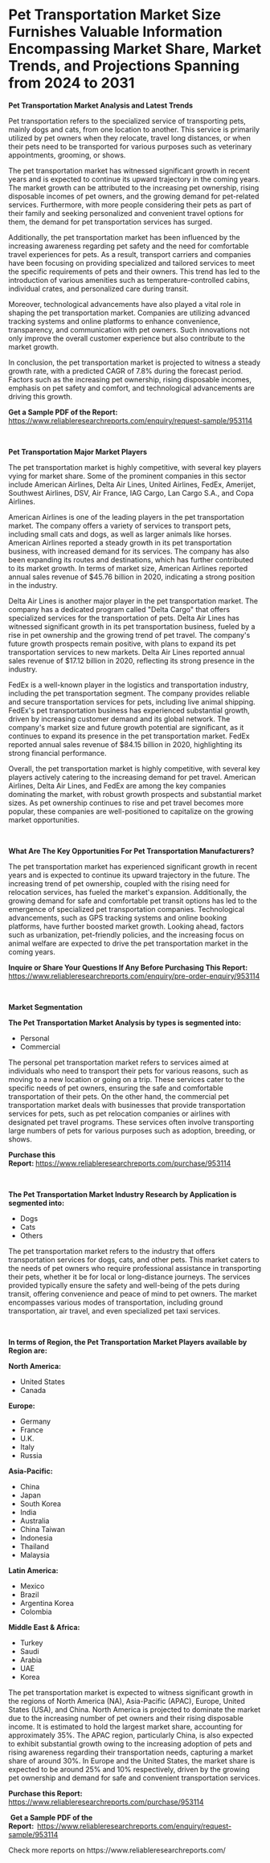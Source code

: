 <p><h1>Pet Transportation Market Size Furnishes Valuable Information Encompassing Market Share, Market Trends, and Projections Spanning from 2024 to 2031</h1></p><p><strong>Pet Transportation Market Analysis and Latest Trends</strong></p>
<p><p>Pet transportation refers to the specialized service of transporting pets, mainly dogs and cats, from one location to another. This service is primarily utilized by pet owners when they relocate, travel long distances, or when their pets need to be transported for various purposes such as veterinary appointments, grooming, or shows.</p><p>The pet transportation market has witnessed significant growth in recent years and is expected to continue its upward trajectory in the coming years. The market growth can be attributed to the increasing pet ownership, rising disposable incomes of pet owners, and the growing demand for pet-related services. Furthermore, with more people considering their pets as part of their family and seeking personalized and convenient travel options for them, the demand for pet transportation services has surged.</p><p>Additionally, the pet transportation market has been influenced by the increasing awareness regarding pet safety and the need for comfortable travel experiences for pets. As a result, transport carriers and companies have been focusing on providing specialized and tailored services to meet the specific requirements of pets and their owners. This trend has led to the introduction of various amenities such as temperature-controlled cabins, individual crates, and personalized care during transit.</p><p>Moreover, technological advancements have also played a vital role in shaping the pet transportation market. Companies are utilizing advanced tracking systems and online platforms to enhance convenience, transparency, and communication with pet owners. Such innovations not only improve the overall customer experience but also contribute to the market growth.</p><p>In conclusion, the pet transportation market is projected to witness a steady growth rate, with a predicted CAGR of 7.8% during the forecast period. Factors such as the increasing pet ownership, rising disposable incomes, emphasis on pet safety and comfort, and technological advancements are driving this growth.</p></p>
<p><strong>Get a Sample PDF of the Report:&nbsp;</strong> <a href="https://www.reliableresearchreports.com/enquiry/request-sample/953114">https://www.reliableresearchreports.com/enquiry/request-sample/953114</a></p>
<p>&nbsp;</p>
<p><strong>Pet Transportation Major Market Players</strong></p>
<p><p>The pet transportation market is highly competitive, with several key players vying for market share. Some of the prominent companies in this sector include American Airlines, Delta Air Lines, United Airlines, FedEx, Amerijet, Southwest Airlines, DSV, Air France, IAG Cargo, Lan Cargo S.A., and Copa Airlines.</p><p>American Airlines is one of the leading players in the pet transportation market. The company offers a variety of services to transport pets, including small cats and dogs, as well as larger animals like horses. American Airlines reported a steady growth in its pet transportation business, with increased demand for its services. The company has also been expanding its routes and destinations, which has further contributed to its market growth. In terms of market size, American Airlines reported annual sales revenue of $45.76 billion in 2020, indicating a strong position in the industry.</p><p>Delta Air Lines is another major player in the pet transportation market. The company has a dedicated program called "Delta Cargo" that offers specialized services for the transportation of pets. Delta Air Lines has witnessed significant growth in its pet transportation business, fueled by a rise in pet ownership and the growing trend of pet travel. The company's future growth prospects remain positive, with plans to expand its pet transportation services to new markets. Delta Air Lines reported annual sales revenue of $17.12 billion in 2020, reflecting its strong presence in the industry.</p><p>FedEx is a well-known player in the logistics and transportation industry, including the pet transportation segment. The company provides reliable and secure transportation services for pets, including live animal shipping. FedEx's pet transportation business has experienced substantial growth, driven by increasing customer demand and its global network. The company's market size and future growth potential are significant, as it continues to expand its presence in the pet transportation market. FedEx reported annual sales revenue of $84.15 billion in 2020, highlighting its strong financial performance.</p><p>Overall, the pet transportation market is highly competitive, with several key players actively catering to the increasing demand for pet travel. American Airlines, Delta Air Lines, and FedEx are among the key companies dominating the market, with robust growth prospects and substantial market sizes. As pet ownership continues to rise and pet travel becomes more popular, these companies are well-positioned to capitalize on the growing market opportunities.</p></p>
<p>&nbsp;</p>
<p><strong>What Are The Key Opportunities For Pet Transportation Manufacturers?</strong></p>
<p><p>The pet transportation market has experienced significant growth in recent years and is expected to continue its upward trajectory in the future. The increasing trend of pet ownership, coupled with the rising need for relocation services, has fueled the market's expansion. Additionally, the growing demand for safe and comfortable pet transit options has led to the emergence of specialized pet transportation companies. Technological advancements, such as GPS tracking systems and online booking platforms, have further boosted market growth. Looking ahead, factors such as urbanization, pet-friendly policies, and the increasing focus on animal welfare are expected to drive the pet transportation market in the coming years.</p></p>
<p><strong>Inquire or Share Your Questions If Any Before Purchasing This Report:</strong> <a href="https://www.reliableresearchreports.com/enquiry/pre-order-enquiry/953114">https://www.reliableresearchreports.com/enquiry/pre-order-enquiry/953114</a></p>
<p>&nbsp;</p>
<p><strong>Market Segmentation</strong></p>
<p><strong>The Pet Transportation Market Analysis by types is segmented into:</strong></p>
<p><ul><li>Personal</li><li>Commercial</li></ul></p>
<p><p>The personal pet transportation market refers to services aimed at individuals who need to transport their pets for various reasons, such as moving to a new location or going on a trip. These services cater to the specific needs of pet owners, ensuring the safe and comfortable transportation of their pets. On the other hand, the commercial pet transportation market deals with businesses that provide transportation services for pets, such as pet relocation companies or airlines with designated pet travel programs. These services often involve transporting large numbers of pets for various purposes such as adoption, breeding, or shows.</p></p>
<p><strong>Purchase this Report:&nbsp;</strong><a href="https://www.reliableresearchreports.com/purchase/953114">https://www.reliableresearchreports.com/purchase/953114</a></p>
<p>&nbsp;</p>
<p><strong>The Pet Transportation Market Industry Research by Application is segmented into:</strong></p>
<p><ul><li>Dogs</li><li>Cats</li><li>Others</li></ul></p>
<p><p>The pet transportation market refers to the industry that offers transportation services for dogs, cats, and other pets. This market caters to the needs of pet owners who require professional assistance in transporting their pets, whether it be for local or long-distance journeys. The services provided typically ensure the safety and well-being of the pets during transit, offering convenience and peace of mind to pet owners. The market encompasses various modes of transportation, including ground transportation, air travel, and even specialized pet taxi services.</p></p>
<p>&nbsp;</p>
<p><strong>In terms of Region, the Pet Transportation Market Players available by Region are:</strong></p>
<p>
    <p> <strong> North America: </strong>
        <ul>
            <li>United States</li>
            <li>Canada</li>
        </ul>
        </p> 
    <p> <strong> Europe: </strong>
        <ul>
            <li>Germany</li>
            <li>France</li>
            <li>U.K.</li>
            <li>Italy</li>
            <li>Russia</li>
        </ul>
        </p> 
    <p> <strong> Asia-Pacific: </strong>
        <ul>
            <li>China</li>
            <li>Japan</li>
            <li>South Korea</li>
            <li>India</li>
            <li>Australia</li>
            <li>China Taiwan</li>
            <li>Indonesia</li>
            <li>Thailand</li>
            <li>Malaysia</li>
        </ul>
        </p> 
    <p> <strong> Latin America: </strong>
        <ul>
            <li>Mexico</li>
            <li>Brazil</li>
            <li>Argentina Korea</li>
            <li>Colombia</li>
        </ul>
        </p> 
    <p> <strong> Middle East & Africa: </strong>
        <ul>
            <li>Turkey</li>
            <li>Saudi</li>
            <li>Arabia</li>
            <li>UAE</li>
            <li>Korea</li>
        </ul>
    </p>
    </p>
<p><p>The pet transportation market is expected to witness significant growth in the regions of North America (NA), Asia-Pacific (APAC), Europe, United States (USA), and China. North America is projected to dominate the market due to the increasing number of pet owners and their rising disposable income. It is estimated to hold the largest market share, accounting for approximately 35%. The APAC region, particularly China, is also expected to exhibit substantial growth owing to the increasing adoption of pets and rising awareness regarding their transportation needs, capturing a market share of around 30%. In Europe and the United States, the market share is expected to be around 25% and 10% respectively, driven by the growing pet ownership and demand for safe and convenient transportation services.</p></p>
<p><strong>Purchase this Report: </strong><a href="https://www.reliableresearchreports.com/purchase/953114">https://www.reliableresearchreports.com/purchase/953114</a></p>
<p>&nbsp;<strong>Get a Sample PDF of the Report:&nbsp;&nbsp;</strong><a href="https://www.reliableresearchreports.com/enquiry/request-sample/953114">https://www.reliableresearchreports.com/enquiry/request-sample/953114</a></p>
<p><strong></strong></p>
<p>Check more reports on https://www.reliableresearchreports.com/</p>